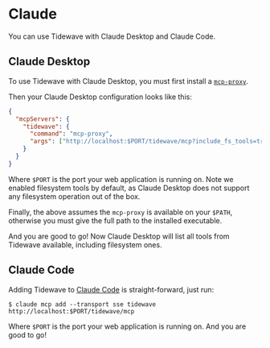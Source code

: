 # Claude

You can use Tidewave with Claude Desktop and Claude Code.

## Claude Desktop

To use Tidewave with Claude Desktop, you must first install
a [`mcp-proxy`](../guides/mcp_proxy.md).

Then your Claude Desktop configuration looks like this:

```json
{
  "mcpServers": {
    "tidewave": {
      "command": "mcp-proxy",
      "args": ["http://localhost:$PORT/tidewave/mcp?include_fs_tools=true"]
    }
  }
}
```

Where `$PORT` is the port your web application is running on. Note we enabled filesystem
tools by default, as Claude Desktop does not support any filesystem operation out of the box.

Finally, the above assumes the `mcp-proxy` is available on your `$PATH`, otherwise you must
give the full path to the installed executable.

And you are good to go! Now Claude Desktop will list all tools from Tidewave available,
including filesystem ones.

## Claude Code

Adding Tidewave to [Claude Code](https://docs.anthropic.com/en/docs/agents-and-tools/claude-code/overview)
is straight-forward, just run:

```shell
$ claude mcp add --transport sse tidewave http://localhost:$PORT/tidewave/mcp
```

Where `$PORT` is the port your web application is running on. And you are good to go!
